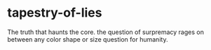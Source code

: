 # tapestry-of-lies
The truth that haunts the core. the question of surpremacy rages on between any color shape or size question for humanity.
